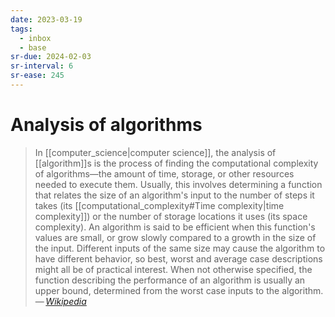 ```yaml
---
date: 2023-03-19
tags:
  - inbox
  - base
sr-due: 2024-02-03
sr-interval: 6
sr-ease: 245
---
```

# Analysis of algorithms

> In [[computer_science|computer science]], the analysis of [[algorithm]]s is
> the process of finding the computational complexity of algorithms—the amount
> of time, storage, or other resources needed to execute them.
> Usually, this involves determining a function that relates the size of an
> algorithm's input to the number of steps it takes (its
> [[computational_complexity#Time complexity|time complexity]]) or the number of
> storage locations it uses (its space complexity). An algorithm is said to be
> efficient when this function's values are small, or grow slowly compared to a
> growth in the size of the input. Different inputs of the same size may cause
> the algorithm to have different behavior, so best, worst and average case
> descriptions might all be of practical interest. When not otherwise specified,
> the function describing the performance of an algorithm is usually an upper
> bound, determined from the worst case inputs to the algorithm.\
> — <cite>[Wikipedia](https://en.wikipedia.org/wiki/Analysis_of_algorithms)</cite>
